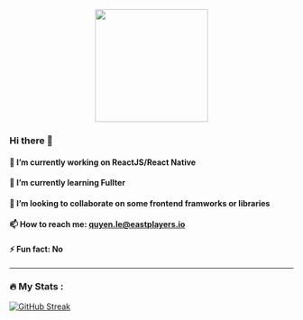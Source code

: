 <div id="header" align="center">
  <img src="https://media.giphy.com/media/o0vwzuFwCGAFO/giphy.gif" width="200"/>
</div>

### Hi there 👋

#### 🔭  I’m currently working on ReactJS/React Native
#### 🌱  I’m currently learning Fullter
#### 👯  I’m looking to collaborate on some frontend framworks or libraries
#### 📫  How to reach me: quyen.le@eastplayers.io
#### ⚡  Fun fact: No

---

### :fire: My Stats :
[![GitHub Streak](http://github-readme-streak-stats.herokuapp.com?user=esp-quyen&theme=react&hide_border=true&date_format=M%20j%5B%2C%20Y%5D)](https://git.io/streak-stats)
